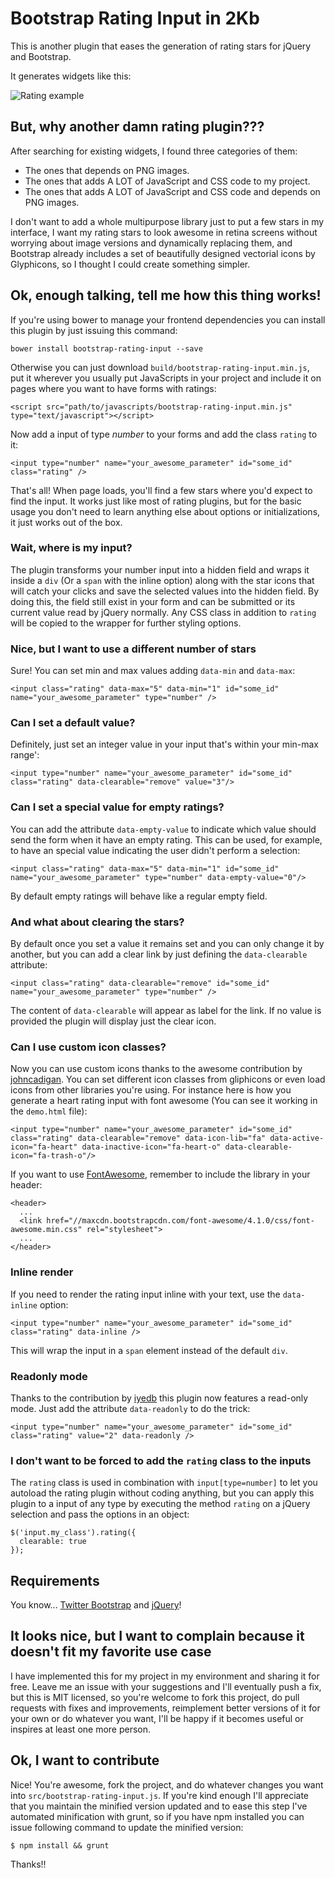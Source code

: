 # Bootstrap Rating Input in 2Kb

This is another plugin that eases the generation of rating stars for jQuery and Bootstrap.

It generates widgets like this:

![Rating example](http://curso-rails-mini-blog.s3.amazonaws.com/rating.png)

## But, why another damn rating plugin???

After searching for existing widgets, I found three categories of them:

  - The ones that depends on PNG images.
  - The ones that adds A LOT of JavaScript and CSS code to my project.
  - The ones that adds A LOT of JavaScript and CSS code and depends on PNG images.

I don't want to add a whole multipurpose library just to put a few stars in my interface, I want my rating stars to look awesome in retina screens without worrying about image versions and dynamically replacing them, and Bootstrap already includes a set of beautifully designed vectorial icons by Glyphicons, so I thought I could create something simpler.

## Ok, enough talking, tell me how this thing works!

If you're using bower to manage your frontend dependencies you can install this plugin by just issuing this command:

    bower install bootstrap-rating-input --save

Otherwise you can just download `build/bootstrap-rating-input.min.js`, put it wherever you usually put JavaScripts in your project and include it on pages where you want to have forms with ratings:

    <script src="path/to/javascripts/bootstrap-rating-input.min.js" type="text/javascript"></script>

Now add a input of type *number* to your forms and add the class `rating` to it:

    <input type="number" name="your_awesome_parameter" id="some_id" class="rating" />

That's all! When page loads, you'll find a few stars where you'd expect to find the input. It works just like most of rating plugins, but for the basic usage you don't need to learn anything else about options or initializations, it just works out of the box.

### Wait, where is my input?

The plugin transforms your number input into a hidden field and wraps it inside a `div` (Or a `span` with the inline option) along with the star icons that will catch your clicks and save the selected values into the hidden field. By doing this, the field still exist in your form and can be submitted or its current value read by jQuery normally. Any CSS class in addition to `rating` will be copied to the wrapper for further styling options.

### Nice, but I want to use a different number of stars

Sure! You can set min and max values adding `data-min` and `data-max`:

    <input class="rating" data-max="5" data-min="1" id="some_id" name="your_awesome_parameter" type="number" />

### Can I set a default value?

Definitely, just set an integer value in your input that's within your min-max range':

    <input type="number" name="your_awesome_parameter" id="some_id" class="rating" data-clearable="remove" value="3"/>

### Can I set a special value for empty ratings?

You can add the attribute `data-empty-value` to indicate which value should send the form when it have an empty rating. This can be used, for example, to have an special value indicating the user didn't perform a selection:

    <input class="rating" data-max="5" data-min="1" id="some_id" name="your_awesome_parameter" type="number" data-empty-value="0"/>

By default empty ratings will behave like a regular empty field.

### And what about clearing the stars?

By default once you set a value it remains set and you can only change it by another, but you can add a clear link by just defining the `data-clearable` attribute:

    <input class="rating" data-clearable="remove" id="some_id" name="your_awesome_parameter" type="number" />

The content of `data-clearable` will appear as label for the link. If no value is provided the plugin will display just the clear icon.

### Can I use custom icon classes?

Now you can use custom icons thanks to the awesome contribution by [johncadigan](https://github.com/johncadigan). You can set different icon classes from gliphicons or even load icons from other libraries you're using. For instance here is how you generate a heart rating input with font awesome (You can see it working in the `demo.html` file):

    <input type="number" name="your_awesome_parameter" id="some_id" class="rating" data-clearable="remove" data-icon-lib="fa" data-active-icon="fa-heart" data-inactive-icon="fa-heart-o" data-clearable-icon="fa-trash-o"/>

If you want to use [FontAwesome](http://fontawesome.io/), remember to include the library in your header:

    <header>
      ...
      <link href="//maxcdn.bootstrapcdn.com/font-awesome/4.1.0/css/font-awesome.min.css" rel="stylesheet">
      ...
    </header>

### Inline render

If you need to render the rating input inline with your text, use the `data-inline` option:

    <input type="number" name="your_awesome_parameter" id="some_id" class="rating" data-inline />

This will wrap the input in a `span` element instead of the default `div`.

### Readonly mode

Thanks to the contribution by [iyedb](https://github.com/iyedb) this plugin now features a read-only mode. Just add the attribute `data-readonly` to do the trick:

    <input type="number" name="your_awesome_parameter" id="some_id" class="rating" value="2" data-readonly />

### I don't want to be forced to add the `rating` class to the inputs

The `rating` class is used in combination with `input[type=number]` to let you autoload the rating plugin without coding anything, but you can apply this plugin to a input of any type by executing the method `rating` on a jQuery selection and pass the options in an object:

    $('input.my_class').rating({
      clearable: true
    });

## Requirements

You know... [Twitter Bootstrap](http://getbootstrap.com) and [jQuery](http://jquery.com)!

## It looks nice, but I want to complain because it doesn't fit my favorite use case

I have implemented this for my project in my environment and sharing it for free. Leave me an issue with your suggestions and I'll eventually push a fix, but this is MIT licensed, so you're welcome to fork this project, do pull requests with fixes and improvements, reimplement better versions of it for your own or do whatever you want, I'll be happy if it becomes useful or inspires at least one more person.

## Ok, I want to contribute

Nice! You're awesome, fork the project, and do whatever changes you want into `src/bootstrap-rating-input.js`. If you're kind enough I'll appreciate that you maintain the minified version updated and to ease this step I've automated minification with grunt, so if you have npm installed you can issue following command to update the minified version:

    $ npm install && grunt

Thanks!!
